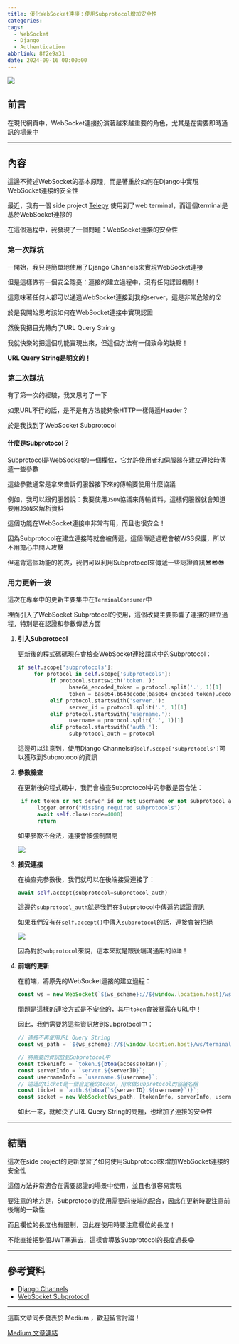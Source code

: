 ```yaml
---
title: 優化WebSocket連接：使用Subprotocol增加安全性
categories:
tags:
  - WebSocket
  - Django
  - Authentication
abbrlink: 8f2e9a31
date: 2024-09-16 00:00:00
---
```


![](https://i.imgur.com/3xURd7c.png)

## 前言

在現代網頁中，WebSocket連接扮演著越來越重要的角色，尤其是在需要即時通訊的場景中

---

<!--more-->

## 內容

這邊不贅述WebSocket的基本原理，而是著重於如何在Django中實現WebSocket連接的安全性

最近，我有一個 side project [Telepy](https://github.com/NatLee/telepy) 使用到了web terminal，而這個terminal是基於WebSocket連接的

在這個過程中，我發現了一個問題：WebSocket連接的安全性

### 第一次踩坑

一開始，我只是簡單地使用了Django Channels來實現WebSocket連接

但是這樣做有一個安全隱憂：連接的建立過程中，沒有任何認證機制！

這意味著任何人都可以通過WebSocket連接到我的server，這是非常危險的😮

於是我開始思考該如何在WebSocket連接中實現認證

然後我把目光轉向了URL Query String

我就快樂的把這個功能實現出來，但這個方法有一個致命的缺點！

**URL Query String是明文的！**

### 第二次踩坑

有了第一次的經驗，我又思考了一下

如果URL不行的話，是不是有方法能夠像HTTP一樣傳遞Header？

於是我找到了WebSocket Subprotocol


#### 什麼是Subprotocol？

Subprotocol是WebSocket的一個欄位，它允許使用者和伺服器在建立連接時傳遞一些參數

這些參數通常是拿來告訴伺服器接下來的傳輸要使用什麼協議

例如，我可以跟伺服器說：我要使用`JSON`協議來傳輸資料，這樣伺服器就會知道要用`JSON`來解析資料

這個功能在WebSocket連接中非常有用，而且也很安全！

因為Subprotocol在建立連接時就會被傳遞，這個傳遞過程會被WSS保護，所以不用擔心中間人攻擊

但違背這個功能的初衷，我們可以利用Subprotocol來傳遞一些認證資訊😎😎😎

### 用力更新一波

這次在專案中的更新主要集中在`TerminalConsumer`中

裡面引入了WebSocket Subprotocol的使用，這個改變主要影響了連接的建立過程，特別是在認證和參數傳遞方面


1. **引入Subprotocol**
    
    更新後的程式碼碼現在會檢查WebSocket連接請求中的Subprotocol：

    ```python
    if self.scope['subprotocols']:
         for protocol in self.scope['subprotocols']:
              if protocol.startswith('token.'):
                    base64_encoded_token = protocol.split('.', 1)[1]
                    token = base64.b64decode(base64_encoded_token).decode()
              elif protocol.startswith('server.'):
                    server_id = protocol.split('.', 1)[1]
              elif protocol.startswith('username.'):
                    username = protocol.split('.', 1)[1]
              elif protocol.startswith('auth.'):
                    subprotocol_auth = protocol
     ```

     這邊可以注意到，使用Django Channels的`self.scope['subprotocols']`可以獲取到Subprotocol的資訊

2. **參數檢查**

    在更新後的程式碼中，我們會檢查Subprotocol中的參數是否合法：

    ```python
     if not token or not server_id or not username or not subprotocol_auth:
          logger.error("Missing required subprotocols")
          await self.close(code=4000)
          return
    ```

    如果參數不合法，連接會被強制關閉

    ![](https://i.imgur.com/ParzCAg.jpeg)


3. **接受連接**

    在檢查完參數後，我們就可以在後端接受連接了：

    ```python
    await self.accept(subprotocol=subprotocol_auth)
    ```

    這邊的`subprotocol_auth`就是我們在Subprotocol中傳遞的認證資訊

    如果我們沒有在`self.accept()`中傳入`subprotocol`的話，連接會被拒絕

    ![](https://i.imgur.com/8OHIot0.png)

    因為對於`subprotocol`來說，這本來就是跟後端溝通用的`協議`！


4. **前端的更新**

    在前端，將原先的WebSocket連接的建立過程：

    ```javascript
    const ws = new WebSocket(`${ws_scheme}://${window.location.host}/ws/terminal/?token=${token}&server_id=${server_id}&username=${username}`);
    ```

    問題是這樣的連接方式是不安全的，其中`token`會被暴露在URL中！

    因此，我們需要將這些資訊放到Subprotocol中：

    ```js
    // 連接不再使用URL Query String
    const ws_path = `${ws_scheme}://${window.location.host}/ws/terminal/`;

    // 將需要的資訊放到Subprotocol中
    const tokenInfo = `token.${btoa(accessToken)}`;
    const serverInfo = `server.${serverID}`;
    const usernameInfo = `username.${username}`;
    // 這邊的ticket是一個自定義的token，用來做subprotocol的協議名稱
    const ticket = `auth.${btoa(`${serverID}.${username}`)}`;
    const socket = new WebSocket(ws_path, [tokenInfo, serverInfo, usernameInfo, ticket]);
    ```

    如此一來，就解決了URL Query String的問題，也增加了連接的安全性

---

## 結語

這次在side project的更新學習了如何使用Subprotocol來增加WebSocket連接的安全性

這個方法非常適合在需要認證的場景中使用，並且也很容易實現

要注意的地方是，Subprotocol的使用需要前後端的配合，因此在更新時要注意前後端的一致性

而且欄位的長度也有限制，因此在使用時要注意欄位的長度！

不能直接把整個JWT塞進去，這樣會導致Subprotocol的長度過長😂

---

## 參考資料

- [Django Channels](https://channels.readthedocs.io/en/latest/)
- [WebSocket Subprotocol](https://datatracker.ietf.org/doc/html/rfc6455#section-1.9)

---

這篇文章同步發表於 Medium ，歡迎留言討論！

[Medium 文章連結](https://medium.com/@natlee_/%E5%84%AA%E5%8C%96websocket%E9%80%A3%E6%8E%A5-%E4%BD%BF%E7%94%A8subprotocol%E5%A2%9E%E5%8A%A0%E5%AE%89%E5%85%A8%E6%80%A7-b6b1dfb63592)

